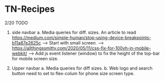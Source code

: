 # TN-Recipes

2/20 TODO

1. side navbar
   a. Media queries for diff. sizes.
   An article to read
   https://medium.com/simple-human/stop-using-device-breakpoints-b11a87e2625c
   --> Start with small screen.
   --> https://allthingssmitty.com/2020/05/11/css-fix-for-100vh-in-mobile-webkit/
   --> Add js event listener (window) to fix the height of the top-bar for mobile screen size.

2. Upper navbar
  a. Media queries for diff sizes.
  b. Web logo and search button need to set to flex-colum for phone size screen type.
